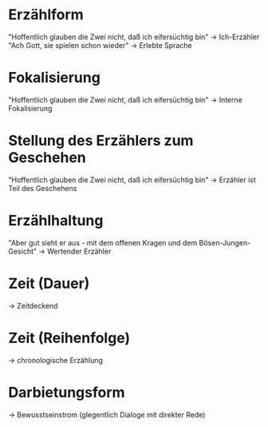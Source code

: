 
# Erzählform
"Hoffentlich glauben die Zwei nicht, daß ich eifersüchtig bin" -> Ich-Erzähler
"Ach Gott, sie spielen schon wieder" -> Erlebte Sprache

# Fokalisierung
"Hoffentlich glauben die Zwei nicht, daß ich eifersüchtig bin" -> Interne Fokalisierung
# Stellung des Erzählers zum Geschehen
"Hoffentlich glauben die Zwei nicht, daß ich eifersüchtig bin" -> Erzähler ist Teil des Geschehens
# Erzählhaltung
"Aber gut sieht er aus - mit dem offenen Kragen und dem Bösen-Jungen-Gesicht" -> Wertender Erzähler
# Zeit (Dauer)
-> Zeitdeckend
# Zeit (Reihenfolge)
-> chronologische Erzählung
# Darbietungsform
-> Bewusstseinstrom (glegentlich Dialoge mit direkter Rede)